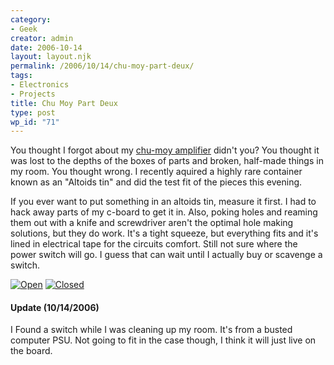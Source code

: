 ```yaml
---
category:
- Geek
creator: admin
date: 2006-10-14
layout: layout.njk
permalink: /2006/10/14/chu-moy-part-deux/
tags:
- Electronics
- Projects
title: Chu Moy Part Deux
type: post
wp_id: "71"
---
```


You thought I forgot about my [chu-moy amplifier](/2006/09/24/chu-moy-amplifier/) didn't you?  You thought it was lost to the depths of the boxes of parts and broken, half-made things in my room.  You thought wrong.  I recently aquired a highly rare container known as an "Altoids tin" and did the test fit of the pieces this evening.

If you ever want to put something in an altoids tin, measure it first.  I had to hack away parts of my c-board to get it in.  Also, poking holes and reaming them out with a knife and screwdriver aren't the optimal hole making solutions, but they do work.  It's a tight squeeze, but everything fits and it's lined in electrical tape for the circuits comfort.  Still not sure where the power switch will go.  I guess that can wait until I actually buy or scavenge a switch.

[![Open](https://static.velvetcache.org/pages/2006/10/14/chu-moy-part-deux/open_sm.jpg)](https://static.velvetcache.org/pages/2006/10/14/chu-moy-part-deux/open_lg.jpg)
[![Closed](https://static.velvetcache.org/pages/2006/10/14/chu-moy-part-deux/closed_sm.jpg)](https://static.velvetcache.org/pages/2006/10/14/chu-moy-part-deux/closed_lg.jpg)

#### Update (10/14/2006)

I Found a switch while I was cleaning up my room.  It's from a busted computer PSU. Not going to fit in the case though, I think it will just live on the board.
